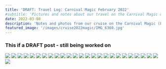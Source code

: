 ```yaml
---
title: 'DRAFT: Travel Log: Carnival Magic February 2022'
#subtitle: 'Pictures and notes about our travel on the Carnival Magic during February 2022'
date: 2022-03-08
description: 'Notes and photos from our cruise on the Carnival Magic (February 2022)'
featured_image: '/images/cruise2022magic/IMG_6360.jpg'
---
```


<h3>This if a DRAFT post - still being worked on</h3>

<div class="gallery" data-columns="1">
	<img src="/images/cruise2022magic/82270189-A5A9-4790-AA34-0C5ED2207D4B.jpg"/>
	<img src="/images/cruise2022magic/9C8EA250-A314-4450-899B-54BD8E79601B.jpg"/>
	<img src="/images/cruise2022magic/B6AFAA6D-A439-4744-B0E4-E5517A6F98C6.jpg"/>
	<img src="/images/cruise2022magic/C4A80E90-7C8B-45CA-9370-E8522540B369.jpg"/>
	<img src="/images/cruise2022magic/D77AAD56-AF27-4ECC-AEBD-A40BBD36FE01.jpg"/>
	<img src="/images/cruise2022magic/DEC80488-D779-43D2-9213-38D4BBD35473.jpg"/>
	<img src="/images/cruise2022magic/IMG_6335.jpg"/>
	<img src="/images/cruise2022magic/IMG_6360.jpg"/>
	<img src="/images/cruise2022magic/IMG_6362.jpg"/>
	<img src="/images/cruise2022magic/IMG_6395.jpg"/>
	<img src="/images/cruise2022magic/IMG_6402.jpg"/>
	<img src="/images/cruise2022magic/IMG_6424.jpg"/>
	<img src="/images/cruise2022magic/IMG_6429.jpg"/>
	<img src="/images/cruise2022magic/IMG_6442.jpg"/>
	<img src="/images/cruise2022magic/IMG_6448.jpg"/>
	<img src="/images/cruise2022magic/IMG_6471.jpg"/>
	<img src="/images/cruise2022magic/IMG_6493.jpg"/>
	<img src="/images/cruise2022magic/IMG_6499.jpg"/>
	<img src="/images/cruise2022magic/IMG_6501.jpg"/>
	<img src="/images/cruise2022magic/IMG_6520.jpg"/>
	<img src="/images/cruise2022magic/IMG_6547.jpg"/>
	<img src="/images/cruise2022magic/IMG_6561.jpg"/>
	<img src="/images/cruise2022magic/IMG_6569.jpg"/>
	<img src="/images/cruise2022magic/IMG_6570.jpg"/>
	<img src="/images/cruise2022magic/IMG_6571.jpg"/>
	<img src="/images/cruise2022magic/IMG_6572.jpg"/>
</div>